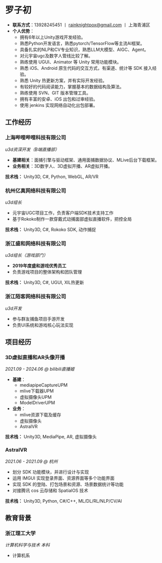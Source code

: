 # 罗子初

- **联系方式**：13928245451 丨 rainknightpox@gmail.com 丨 上海青浦区
- **个人优势**：
    - 拥有6年以上Unity游戏开发经验。
    - 熟悉Python开发语言，熟悉pytorch/TensorFlow等主流AI框架。
    - 具备扎实的NLP和CV专业知识，熟悉LLM大模型、AIGC、Agent。
    - 对元宇宙ugc及数字人管线比较了解。
    - 熟练使用 UGUI、Animator 等 Unity 常用功能模块。
    - 熟悉 iOS、Android 原生代码的交互方式，有渠道、统计等 SDK 接入经验。
    - 熟悉 Unity 热更新方案，并有实际开发经验。
    - 有较好的代码阅读能力，掌握基本的数据结构及算法。
    - 熟练使用 SVN、GIT 版本管理工具。
    - 拥有丰富的安卓、iOS 出包和过审经验。
    - 使用 jenkins 实现网络自动化出包部署。

## 工作经历

### 上海哔哩哔哩科技有限公司
*u3d资深开发（B端直播部）*

- **基建相关**：面捕引擎与驱动框架、通用面捕数据协议、MLive后台下载框架。
- **业务相关**：3D数字人、3D虚拟开播、AR虚拟开播。

**技术栈：** Unity3D, C#, Python, WebGL, AR/VR

### 杭州亿真网络科技有限公司
*u3d组长*

- 元宇宙UGC项目工作，负责客户端SDK技术支持工作
- 基于Rokoko制作一款穿戴式动捕面部虚拟直播软件，把控全局

**技术栈：** Unity3D, C#, Rokoko SDK, 动作捕捉

### 浙江盛和网络科技有限公司
*u3d组长（游戏部门）*

- **2019年度盛和游戏优秀员工**
- 负责游戏项目的整体架构和团队管理

**技术栈：** Unity3D, C#, UGUI, XIL热更新

### 浙江陌客网络科技有限公司
*u3d开发*

- 参与群友捕鱼项目手游开发
- 负责UI系统和游戏核心玩法实现

## 项目经历

### 3D虚拟直播和AR头像开播
*2021.09 - 2024.06 @ bilibili直播姬*

- **基建**：
  - mediapipeCaptureUPM
  - mlive下载器UPM
  - 虚拟摄像头UPM
  - ModelDriverUPM
- **业务**：
  - mlive资源下载及缓存
  - 虚拟摄像头
  - AstralVR

**技术栈：** Unity3D, MediaPipe, AR, 虚拟摄像头

### AstralVR
*2021.06 - 2021.09 @ 杭州*

- 划分 SDK 功能模块，并进行设计与实现
- 运用 IMGUI 实现登录界面、资源界面等多个功能界面
- 实现 SDK 的登陆、打包场景和资源、场景数据统计等功能
- 对接腾讯 cos 云存储和 SpatialOS 技术

**技术栈：** Unity3D, Python, C#/C++, ML/DL/RL/NLP/CV/AI

## 教育背景

### 浙江理工大学
*计算机科学与技术 本科*

- 计算机系